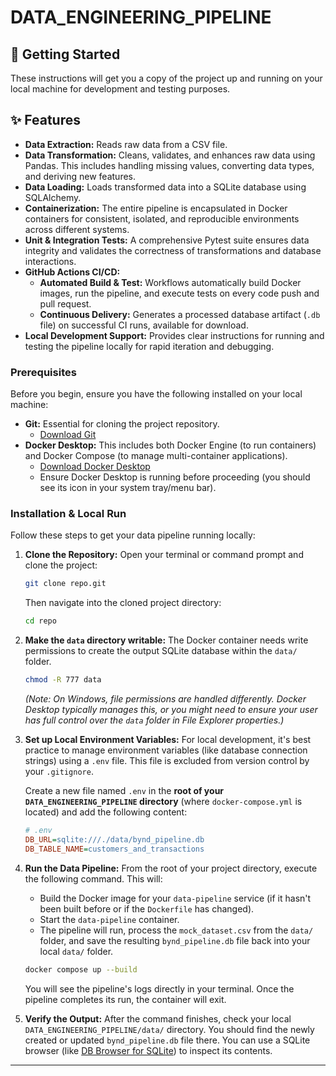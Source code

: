 # DATA_ENGINEERING_PIPELINE

## 🚀 Getting Started

These instructions will get you a copy of the project up and running on your local machine for development and testing purposes.

## ✨ Features

* **Data Extraction:** Reads raw data from a CSV file.
* **Data Transformation:** Cleans, validates, and enhances raw data using Pandas. This includes handling missing values, converting data types, and deriving new features.
* **Data Loading:** Loads transformed data into a SQLite database using SQLAlchemy.
* **Containerization:** The entire pipeline is encapsulated in Docker containers for consistent, isolated, and reproducible environments across different systems.
* **Unit & Integration Tests:** A comprehensive Pytest suite ensures data integrity and validates the correctness of transformations and database interactions.
* **GitHub Actions CI/CD:**
    * **Automated Build & Test:** Workflows automatically build Docker images, run the pipeline, and execute tests on every code push and pull request.
    * **Continuous Delivery:** Generates a processed database artifact (`.db` file) on successful CI runs, available for download.
* **Local Development Support:** Provides clear instructions for running and testing the pipeline locally for rapid iteration and debugging.


### Prerequisites

Before you begin, ensure you have the following installed on your local machine:

* **Git:** Essential for cloning the project repository.
    * [Download Git](https://git-scm.com/downloads)
* **Docker Desktop:** This includes both Docker Engine (to run containers) and Docker Compose (to manage multi-container applications).
    * [Download Docker Desktop](https://www.docker.com/products/docker-desktop/)
    * Ensure Docker Desktop is running before proceeding (you should see its icon in your system tray/menu bar).

### Installation & Local Run

Follow these steps to get your data pipeline running locally:

1.  **Clone the Repository:**
    Open your terminal or command prompt and clone the project:
    ```bash
    git clone repo.git
    ```
    Then navigate into the cloned project directory:
    ```bash
    cd repo
    ```

2.  **Make the `data` directory writable:**
    The Docker container needs write permissions to create the output SQLite database within the `data/` folder.
    ```bash
    chmod -R 777 data
    ```
    *(Note: On Windows, file permissions are handled differently. Docker Desktop typically manages this, or you might need to ensure your user has full control over the `data` folder in File Explorer properties.)*

3.  **Set up Local Environment Variables:**
    For local development, it's best practice to manage environment variables (like database connection strings) using a `.env` file. This file is excluded from version control by your `.gitignore`.

    Create a new file named `.env` in the **root of your `DATA_ENGINEERING_PIPELINE` directory** (where `docker-compose.yml` is located) and add the following content:
    ```ini
    # .env
    DB_URL=sqlite:///./data/bynd_pipeline.db
    DB_TABLE_NAME=customers_and_transactions
    ```

4.  **Run the Data Pipeline:**
    From the root of your project directory, execute the following command. This will:
    * Build the Docker image for your `data-pipeline` service (if it hasn't been built before or if the `Dockerfile` has changed).
    * Start the `data-pipeline` container.
    * The pipeline will run, process the `mock_dataset.csv` from the `data/` folder, and save the resulting `bynd_pipeline.db` file back into your local `data/` folder.
    ```bash
    docker compose up --build
    ```
    You will see the pipeline's logs directly in your terminal. Once the pipeline completes its run, the container will exit.

5.  **Verify the Output:**
    After the command finishes, check your local `DATA_ENGINEERING_PIPELINE/data/` directory. You should find the newly created or updated `bynd_pipeline.db` file there. You can use a SQLite browser (like [DB Browser for SQLite](https://sqlitebrowser.org/)) to inspect its contents.

---